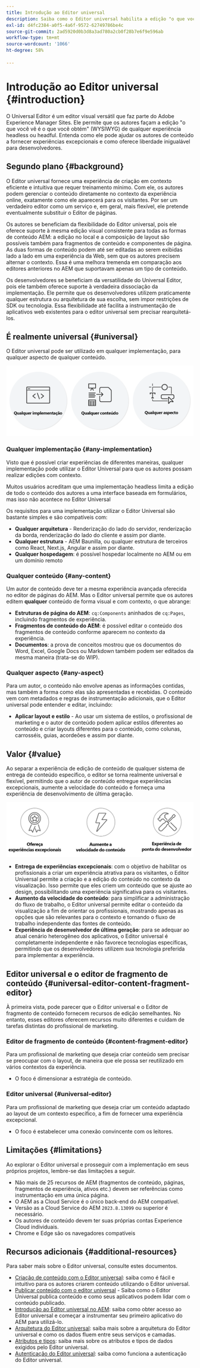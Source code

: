 ```yaml
---
title: Introdução ao Editor universal
description: Saiba como o Editor universal habilita a edição "o que você vê é o que você obtém" (WYSIWYG) de qualquer experiência headless e headful. Entenda como ele pode ajudar criadores de conteúdo a entregar experiências excepcionais, aumentar a velocidade do conteúdo e como ele oferece uma experiência de desenvolvedor de última geração.
exl-id: d4fc2384-a0f5-4a6f-9572-62749786be4c
source-git-commit: 2ad5920d0b3d8a3ad780a2cb0f28b7e6f9e596ab
workflow-type: tm+mt
source-wordcount: '1066'
ht-degree: 58%

---
```



# Introdução ao Editor universal {#introduction}

O Universal Editor é um editor visual versátil que faz parte do Adobe Experience Manager Sites. Ele permite que os autores façam a edição &quot;o que você vê é o que você obtém&quot; (WYSIWYG) de qualquer experiência headless ou headful. Entenda como ele pode ajudar os autores de conteúdo a fornecer experiências excepcionais e como oferece liberdade inigualável para desenvolvedores.

## Segundo plano {#background}

O Editor universal fornece uma experiência de criação em contexto eficiente e intuitiva que requer treinamento mínimo. Com ele, os autores podem gerenciar o conteúdo diretamente no contexto da experiência online, exatamente como ele aparecerá para os visitantes. Por ser um verdadeiro editor como um serviço e, em geral, mais flexível, ele pretende eventualmente substituir o Editor de páginas.

Os autores se beneficiam da flexibilidade do Editor universal, pois ele oferece suporte à mesma edição visual consistente para todas as formas de conteúdo AEM: a edição no local e a composição de layout são possíveis também para fragmentos de conteúdo e componentes de página. As duas formas de conteúdo podem até ser editadas ao serem exibidas lado a lado em uma experiência da Web, sem que os autores precisem alternar o contexto. Essa é uma melhora tremenda em comparação aos editores anteriores no AEM que suportavam apenas um tipo de conteúdo.

Os desenvolvedores se beneficiam da versatilidade do Universal Editor, pois ele também oferece suporte à verdadeira dissociação da implementação. Ele permite que os desenvolvedores utilizem praticamente qualquer estrutura ou arquitetura de sua escolha, sem impor restrições de SDK ou tecnologia. Essa flexibilidade até facilita a instrumentação de aplicativos web existentes para o editor universal sem precisar rearquitetá-los.

## É realmente universal {#universal}

O Editor universal pode ser utilizado em qualquer implementação, para qualquer aspecto de qualquer conteúdo.

![Isso o torna universal](assets/universal.png)

### Qualquer implementação {#any-implementation}

Visto que é possível criar experiências de diferentes maneiras, qualquer implementação pode utilizar o Editor Universal para que os autores possam realizar edições com contexto.

Muitos usuários acreditam que uma implementação headless limita a edição de todo o conteúdo dos autores a uma interface baseada em formulários, mas isso não acontece no Editor Universal

Os requisitos para uma implementação utilizar o Editor Universal são bastante simples e são compatíveis com:

* **Qualquer arquitetura** - Renderização do lado do servidor, renderização da borda, renderização do lado do cliente e assim por diante.
* **Qualquer estrutura** - AEM Baunilla, ou qualquer estrutura de terceiros como React, Next.js, Angular e assim por diante.
* **Qualquer hospedagem**: é possível hospedar localmente no AEM ou em um domínio remoto

### Qualquer conteúdo {#any-content}

Um autor de conteúdo deve ter a mesma experiência avançada oferecida no editor de páginas do AEM. Mas o Editor universal permite que os autores editem **qualquer** conteúdo de forma visual e com contexto, o que abrange:

* **Estruturas de página do AEM**: `cq:Components` aninhados de `cq:Pages`, incluindo fragmentos de experiência.
* **Fragmentos de conteúdo do AEM**: é possível editar o conteúdo dos fragmentos de conteúdo conforme aparecem no contexto da experiência.
* **Documentos**: a prova de conceitos mostrou que os documentos do Word, Excel, Google Docs ou Markdown também podem ser editados da mesma maneira (trata-se do WIP).

### Qualquer aspecto {#any-aspect}

Para um autor, o conteúdo não envolve apenas as informações contidas, mas também a forma como elas são apresentadas e recebidas. O conteúdo vem com metadados e regras de instrumentação adicionais, que o Editor universal pode entender e editar, incluindo:

* **Aplicar layout e estilo** - Ao usar um sistema de estilos, o profissional de marketing e o autor de conteúdo podem aplicar estilos diferentes ao conteúdo e criar layouts diferentes para o conteúdo, como colunas, carrosséis, guias, acordeões e assim por diante.

## Valor {#value}

Ao separar a experiência de edição de conteúdo de qualquer sistema de entrega de conteúdo específico, o editor se torna realmente universal e flexível, permitindo que o autor de conteúdo entregue experiências excepcionais, aumente a velocidade do conteúdo e forneça uma experiência de desenvolvimento de última geração.

![O valor do Editor universal](assets/value.png)

* **Entrega de experiências excepcionais**: com o objetivo de habilitar os profissionais a criar um experiência atrativa para os visitantes, o Editor Universal permite a criação e a edição do conteúdo no contexto da visualização. Isso permite que eles criem um conteúdo que se ajuste ao design, possibilitando uma experiência significativa para os visitantes.
* **Aumento da velocidade do conteúdo**: para simplificar a administração do fluxo de trabalho, o Editor universal permite editar o conteúdo da visualização a fim de orientar os profissionais, mostrando apenas as opções que são relevantes para o contexto e tornando o fluxo de trabalho independente das fontes de conteúdo.
* **Experiência de desenvolvedor de última geração**: para se adequar ao atual cenário heterogêneo dos aplicativos, o Editor universal é completamente independente e não favorece tecnologias específicas, permitindo que os desenvolvedores utilizem sua tecnologia preferida para implementar a experiência.

## Editor universal e o editor de fragmento de conteúdo {#universal-editor-content-fragment-editor}

À primeira vista, pode parecer que o Editor universal e o Editor de fragmento de conteúdo fornecem recursos de edição semelhantes. No entanto, esses editores oferecem recursos muito diferentes e cuidam de tarefas distintas do profissional de marketing.

### Editor de fragmento de conteúdo {#content-fragment-editor}

Para um profissional de marketing que deseja criar conteúdo sem precisar se preocupar com o layout, de maneira que ele possa ser reutilizado em vários contextos da experiência.

* O foco é dimensionar a estratégia de conteúdo.

### Editor universal {#universal-editor}

Para um profissional de marketing que deseja criar um conteúdo adaptado ao layout de um contexto específico, a fim de fornecer uma experiência excepcional.

* O foco é estabelecer uma conexão convincente com os leitores.

## Limitações {#limitations}

Ao explorar o Editor universal e prosseguir com a implementação em seus próprios projetos, lembre-se das limitações a seguir.

* Não mais de 25 recursos de AEM (fragmentos de conteúdo, páginas, fragmentos de experiência, ativos etc.) devem ser referências como instrumentação em uma única página.
* O AEM as a Cloud Service é o único back-end do AEM compatível.
* Versão as a Cloud Service do AEM `2023.8.13099` ou superior é necessário.
* Os autores de conteúdo devem ter suas próprias contas Experience Cloud individuais.
* Chrome e Edge são os navegadores compatíveis

## Recursos adicionais {#additional-resources}

Para saber mais sobre o Editor universal, consulte estes documentos.

* [Criação de conteúdo com o Editor universal](/help/sites-cloud/authoring/universal-editor/authoring.md): saiba como é fácil e intuitivo para os autores criarem conteúdo utilizando o Editor universal.
* [Publicar conteúdo com o editor universal](/help/sites-cloud/authoring/universal-editor/publishing.md) - Saiba como o Editor Universal publica conteúdo e como seus aplicativos podem lidar com o conteúdo publicado.
* [Introdução ao Editor universal no AEM](getting-started.md): saiba como obter acesso ao Editor universal e começar a instrumentar seu primeiro aplicativo do AEM para utilizá-lo.
* [Arquitetura do Editor universal](architecture.md): saiba mais sobre a arquitetura do Editor universal e como os dados fluem entre seus serviços e camadas.
* [Atributos e tipos](attributes-types.md): saiba mais sobre os atributos e tipos de dados exigidos pelo Editor universal.
* [Autenticação do Editor universal](authentication.md): saiba como funciona a autenticação do Editor universal.
